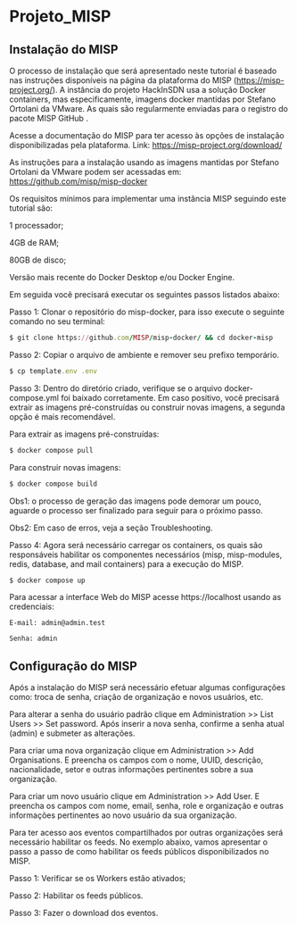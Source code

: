 # Projeto_MISP

## Instalação do MISP


O processo de instalação que será apresentado neste tutorial é baseado nas instruções disponíveis na página da plataforma do MISP (https://misp-project.org/). A instância do projeto HackInSDN usa a solução Docker containers, mas especificamente, imagens docker mantidas por Stefano Ortolani da VMware. As quais são regularmente enviadas para o registro do pacote MISP GitHub .


Acesse a documentação do MISP para ter acesso às opções de instalação disponibilizadas pela plataforma. Link: https://misp-project.org/download/


As instruções para a instalação usando as imagens mantidas por Stefano Ortolani da VMware podem ser acessadas em: https://github.com/misp/misp-docker 


Os requisitos mínimos para implementar uma instância MISP seguindo este tutorial são:

1 processador;

4GB de RAM;

80GB de disco;

Versão mais recente do Docker Desktop e/ou Docker Engine.


Em seguida você precisará executar os seguintes passos listados abaixo:

Passo 1: Clonar o repositório do misp-docker, para isso execute o seguinte comando no seu terminal:


````ruby
$ git clone https://github.com/MISP/misp-docker/ && cd docker-misp
````


Passo 2: Copiar o arquivo de ambiente e remover seu prefixo temporário.
````ruby
$ cp template.env .env			
````

Passo 3: Dentro do diretório criado, verifique se o arquivo docker-compose.yml foi baixado corretamente. Em caso positivo, você precisará extrair as imagens pré-construídas ou construir novas imagens, a segunda opção é mais recomendável. 


Para extrair as imagens pré-construídas:
````ruby
$ docker compose pull
````


Para construir novas imagens:
````ruby
$ docker compose build
````

Obs1: o processo de geração das imagens pode demorar um pouco, aguarde o processo ser finalizado para seguir para o próximo passo. 

Obs2: Em caso de erros, veja a seção Troubleshooting.


Passo 4: Agora será necessário carregar os containers, os quais são responsáveis habilitar os componentes necessários (misp, misp-modules, redis, database, and mail containers) para a execução do MISP.

````ruby
$ docker compose up
````

Para acessar a interface Web do MISP acesse https://localhost usando as credenciais:

````
E-mail: admin@admin.test
````
````
Senha: admin
````


## Configuração do MISP


Após a instalação do MISP será necessário efetuar algumas configurações como: troca de senha, criação de organização e novos usuários, etc.


Para alterar a senha do usuário padrão clique em Administration >> List Users >> Set password. Após inserir a nova senha, confirme a senha atual (admin) e submeter as alterações.


Para criar uma nova organização clique em Administration >> Add Organisations. E preencha os campos com o nome, UUID, descrição, nacionalidade, setor e outras informações pertinentes sobre a sua organização.


Para criar um novo usuário clique em Administration >> Add User. E preencha os campos com nome, email, senha, role e organização e outras informações pertinentes ao novo usuário da sua organização.


Para ter acesso aos eventos compartilhados por outras organizações será necessário habilitar os feeds. No exemplo abaixo, vamos apresentar o passo a passo de como habilitar os feeds públicos disponibilizados no MISP.

Passo 1: Verificar se os Workers estão ativados;

Passo 2: Habilitar os feeds públicos.

Passo 3: Fazer o download dos eventos.

